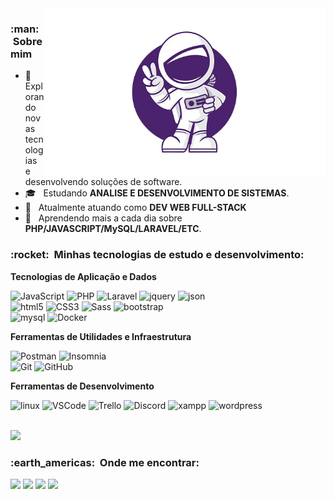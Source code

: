 <img src="https://github.com/Yanhadlich/images/blob/main/astronauta.png" width="450px" align="right" alt="Astronauta-Yan">

<h3> :man: &nbsp;Sobre mim</h3>

- 🤔 &nbsp; Explorando novas tecnologias e desenvolvendo soluções de software.
- 🎓 &nbsp; Estudando **ANALISE E DESENVOLVIMENTO DE SISTEMAS**.
- 💼 &nbsp; Atualmente atuando como **DEV WEB FULL-STACK**
- 🌱 &nbsp; Aprendendo mais a cada dia sobre <br/> **PHP/JAVASCRIPT/MySQL/LARAVEL/ETC**.

<h3> :rocket: &nbsp;Minhas tecnologias de estudo e desenvolvimento:</h3>

**Tecnologias de Aplicação e Dados**

  ![JavaScript](https://img.shields.io/badge/-JavaScript-333333?style=flat&logo=javascript)
  ![PHP](https://img.shields.io/badge/php-333333?style=flat&logo=PHP)
  ![Laravel](https://img.shields.io/badge/laravel-333333?style=flat&logo=laravel) 
  ![jquery](https://img.shields.io/badge/jquery-333333?style=flat&logo=jquery) 
  ![json](https://img.shields.io/badge/json-333333?style=flat&logo=json)
  <br/>
  ![html5](https://img.shields.io/badge/-HTML5-333333?style=flat&logo=html5)
  ![CSS3](https://img.shields.io/badge/-CSS3-333333?style=flat&logo=css3)
  ![Sass](https://img.shields.io/badge/-SASS-333333?style=flat&logo=sass)
  ![bootstrap](https://img.shields.io/badge/-bootstrap-333333?style=flat&logo=bootstrap)
  <br/>
  ![mysql](https://img.shields.io/badge/-mysql-333333?style=flat&logo=mysql)
  ![Docker](https://img.shields.io/badge/-Docker-333333?style=flat&logo=docker)
 
**Ferramentas de Utilidades e Infraestrutura**

  ![Postman](https://img.shields.io/badge/-Postman-333333?style=flat&logo=postman)
  ![Insomnia](https://img.shields.io/badge/-Insomnia-333333?style=flat&logo=insomnia)
  <br/>
  ![Git](https://img.shields.io/badge/-Git-333333?style=flat&logo=git)
  ![GitHub](https://img.shields.io/badge/-GitHub-333333?style=flat&logo=github)

**Ferramentas de Desenvolvimento**

  ![linux](https://img.shields.io/badge/-Linux-333333?style=flat&logo=linux&logoColor=007ACC)
  ![VSCode](https://img.shields.io/badge/-VSCode-333333?style=flat&logo=visual-studio-code&logoColor=007ACC)
  ![Trello](https://img.shields.io/badge/-Trello-333333?style=flat&logo=trello&logoColor=007ACC)
  ![Discord](https://img.shields.io/badge/-Discord-333333?style=flat&logo=discord&logoColor=007ACC)
  ![xampp](https://img.shields.io/badge/-xampp-333333?style=flat&logo=xampp)
  ![wordpress](https://img.shields.io/badge/-wordpress-333333?style=flat&logo=wordpress)

<br/>

<a href="https://github.com/Yanhadlich">
  <img height="180em" src="https://github-readme-stats.vercel.app/api?username=Yanhadlich&theme=dracula&show_icons=true" />
</a>

<br/>

<h3> :earth_americas: &nbsp;Onde me encontrar: </h3> 

<p align="left">
  <a href="mailto:yanhadlich@gmail.com" alt="Gmail">
  <img src="https://img.shields.io/badge/-Gmail-FF0000?style=flat-square&labelColor=FF0000&logo=gmail&logoColor=white&link=mailto:yanhadlich@gmail.com" /></a>

  <a href="https://www.linkedin.com/in/yan-hadlich-142399103/" alt="Linkedin">
  <img src="https://img.shields.io/badge/-Linkedin-0e76a8?style=flat-square&logo=Linkedin&logoColor=white&link=https://www.linkedin.com/in/yan-hadlich-142399103/" /></a>

  <a href="https://api.whatsapp.com/send?phone=5547989166187" alt="WhatsApp">
  <img src="https://img.shields.io/badge/-WhatsApp-25d366?style=flat-square&labelColor=25d366&logo=whatsapp&logoColor=white&link=https://api.whatsapp.com/send?phone=55479891661872"/></a>

  <a href="https://www.instagram.com/yanhadlich/" alt="Instagram">
  <img src="https://img.shields.io/badge/-Instagram-DF0174?style=flat-square&labelColor=DF0174&logo=instagram&logoColor=white&link=https://www.instagram.com/yanhadlich/"/></a>
</p>  
